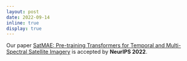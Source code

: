 ```yaml
---
layout: post
date: 2022-09-14
inline: true
display: true
---
```


Our paper <a href="https://sustainlab-group.github.io/SatMAE/">SatMAE: Pre-training Transformers for Temporal and Multi-Spectral Satellite Imagery</a> is accepted by **NeurIPS 2022**.
